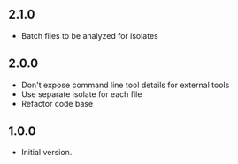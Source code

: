 ## 2.1.0

- Batch files to be analyzed for isolates

## 2.0.0

- Don't expose command line tool details for external tools
- Use separate isolate for each file
- Refactor code base

## 1.0.0

- Initial version.
